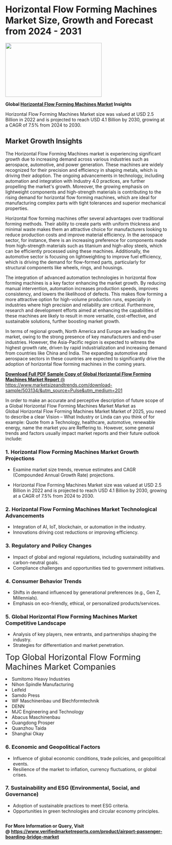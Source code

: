 <H1>Horizontal Flow Forming Machines Market Size, Growth and Forecast from 2024 - 2031</H1><img class="aligncenter size-medium wp-image-584254" src="https://thirdeyenews.in/wp-content/uploads/2024/09/Global-Market-Research-300x168.jpeg" alt="" width="300" height="168" /><p><strong>Global&nbsp;<a href="https://www.marketsizeandtrends.com/download-sample/503134/&amp;utm_source=Pulse&amp;utm_medium=201">Horizontal Flow Forming Machines Market</a> Insights</strong></p><p>Horizontal Flow Forming Machines Market size was valued at USD 2.5 Billion in 2022 and is projected to reach USD 4.1 Billion by 2030, growing at a CAGR of 7.5% from 2024 to 2030.</p><p><h2>Market Growth Insights</h2> <p>The Horizontal Flow Forming Machines market is experiencing significant growth due to increasing demand across various industries such as aerospace, automotive, and power generation. These machines are widely recognized for their precision and efficiency in shaping metals, which is driving their adoption. The ongoing advancements in technology, including automation and integration with Industry 4.0 practices, are further propelling the market's growth. Moreover, the growing emphasis on lightweight components and high-strength materials is contributing to the rising demand for horizontal flow forming machines, which are ideal for manufacturing complex parts with tight tolerances and superior mechanical properties.</p> <p><a href="#"></a></p> <p>Horizontal flow forming machines offer several advantages over traditional forming methods. Their ability to create parts with uniform thickness and minimal waste makes them an attractive choice for manufacturers looking to reduce production costs and improve material efficiency. In the aerospace sector, for instance, there is an increasing preference for components made from high-strength materials such as titanium and high-alloy steels, which can be efficiently processed using these machines. Additionally, the automotive sector is focusing on lightweighting to improve fuel efficiency, which is driving the demand for flow-formed parts, particularly for structural components like wheels, rings, and housings.</p> <p>The integration of advanced automation technologies in horizontal flow forming machines is a key factor enhancing the market growth. By reducing manual intervention, automation increases production speeds, improves consistency, and lowers the likelihood of defects. This makes flow forming a more attractive option for high-volume production runs, especially in industries where high precision and reliability are critical. Furthermore, research and development efforts aimed at enhancing the capabilities of these machines are likely to result in more versatile, cost-effective, and sustainable solutions, further boosting market growth.</p> <p>In terms of regional growth, North America and Europe are leading the market, owing to the strong presence of key manufacturers and end-user industries. However, the Asia-Pacific region is expected to witness the highest growth rate, driven by rapid industrialization and increasing demand from countries like China and India. The expanding automotive and aerospace sectors in these countries are expected to significantly drive the adoption of horizontal flow forming machines in the coming years.</p> <p><a href="#"></p><p><span class=""><strong>Download Full PDF Sample Copy of Global Horizontal Flow Forming Machines Market Report</strong> @ <a href="https://www.marketsizeandtrends.com/download-sample/503134/&amp;utm_source=Pulse&amp;utm_medium=201" target="_blank">https://www.marketsizeandtrends.com/download-sample/503134/&amp;utm_source=Pulse&amp;utm_medium=201</a></span></p><p>In order to make an accurate and perceptive description of future scope of a Global&nbsp;Horizontal Flow Forming Machines Market Market as Global&nbsp;Horizontal Flow Forming Machines Market Market of 2025, you need to describe a clear Vision &ndash; What Industry or Linda can you think of for example: Quote from a Technology, healthcare, automotive, renewable energy, name the market you are Reffering to. However, some general trends and factors usually impact market reports and their future outlook include:</p><h3>1.&nbsp;<strong>Horizontal Flow Forming Machines Market Growth Projections</strong></h3><ul><li>Examine market size trends, revenue estimates and CAGR (Compounded Annual Growth Rate) projections.</li><li><p>Horizontal Flow Forming Machines Market size was valued at USD 2.5 Billion in 2022 and is projected to reach USD 4.1 Billion by 2030, growing at a CAGR of 7.5% from 2024 to 2030.</p></li></ul><h3>2.&nbsp;<strong>Horizontal Flow Forming Machines Market Technological Advancements</strong></h3><ul><li>Integration of AI, IoT, blockchain, or automation in the industry.</li><li>Innovations driving cost reductions or improving efficiency.</li></ul><h3>3.&nbsp;<strong>Regulatory and Policy Changes</strong></h3><ul><li>Impact of global and regional regulations, including sustainability and carbon-neutral goals.</li><li>Compliance challenges and opportunities tied to government initiatives.</li></ul><h3>4.&nbsp;<strong>Consumer Behavior Trends</strong></h3><ul><li>Shifts in demand influenced by generational preferences (e.g., Gen Z, Millennials).</li><li>Emphasis on eco-friendly, ethical, or personalized products/services.</li></ul><h3>5.&nbsp;<strong>Global Horizontal Flow Forming Machines Market Competitive Landscape</strong></h3><ul><li>Analysis of key players, new entrants, and partnerships shaping the industry.</li><li>Strategies for differentiation and market penetration.</li></ul><p data-pm-slice="1 1 []"><span style="color: inherit; font-family: inherit; font-size: 25px;">Top Global Horizontal Flow Forming Machines Market Companies</span></p><div class="" data-test-id=""><p><li>Sumitomo Heavy Industries</li><li> Nihon Spindle Manufacturing</li><li> Leifeld</li><li> Samdo Press</li><li> WF Maschinenbau und Blechformtechnik</li><li> DENN</li><li> MJC Engineering and Technology</li><li> Abacus Maschinenbau</li><li> Guangdong Prosper</li><li> Quanzhou Taida</li><li> Shanghai Okay</li></p></div><h3>6.&nbsp;<strong>Economic and Geopolitical Factors</strong></h3><ul><li>Influence of global economic conditions, trade policies, and geopolitical events.</li><li>Resilience of the market to inflation, currency fluctuations, or global crises.</li></ul><h3>7.&nbsp;<strong>Sustainability and ESG (Environmental, Social, and Governance)</strong></h3><ul><li>Adoption of sustainable practices to meet ESG criteria.</li><li>Opportunities in green technologies and circular economy principles.</li></ul><h2><strong style="font-size: 14px;">For More Information or Query, Visit @&nbsp;</strong><a style="background-color: #ffffff; font-size: 14px;" href="https://www.marketsizeandtrends.com/report/horizontal-flow-forming-machines-market/" target="_blank">https://www.verifiedmarketreports.com/product/airport-passenger-boarding-bridge-market</a></h2>

